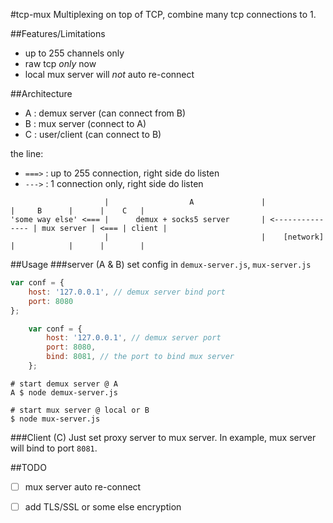 #tcp-mux
Multiplexing on top of TCP, combine many tcp connections to 1.

##Features/Limitations

- up to 255 channels only
- raw tcp *only* now
- local mux server will *not* auto re-connect

##Architecture

- A : demux server (can connect from B)
- B : mux server (connect to A)
- C : user/client (can connect to B)

the line:
- `===>` : up to 255 connection, right side do listen
- `--->` : 1 connection only, right side do listen

```
                     |                  A               |                  |     B      |      |    C   |
'some way else' <=== |      demux + socks5 server       | <--------------- | mux server | <=== | client |
                     |                                  |    [network]     |            |      |        |
```


##Usage
###server (A & B)
set config in `demux-server.js`, `mux-server.js`
```javascript
var conf = {
	host: '127.0.0.1', // demux server bind port
	port: 8080
};
```
```javascript
	var conf = {
		host: '127.0.0.1', // demux server port
		port: 8080,
		bind: 8081, // the port to bind mux server
	};
```


```
# start demux server @ A
A $ node demux-server.js

# start mux server @ local or B
$ node mux-server.js
```

###Client (C)
Just set proxy server to mux server.
In example, mux server will bind to port `8081`.


##TODO
- [ ] mux server auto re-connect
- [ ] add TLS/SSL or some else encryption



